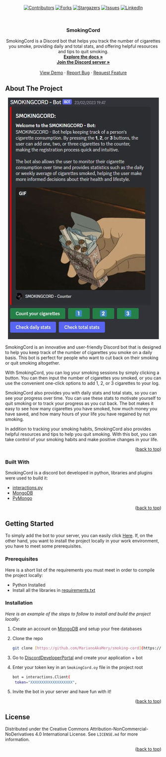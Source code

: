 
<div id="top" align="center">

[![Contributors][contributors-shield]][contributors-url]
[![Forks][forks-shield]][forks-url]
[![Stargazers][stars-shield]][stars-url]
[![Issues][issues-shield]][issues-url]
[![LinkedIn][linkedin-shield]][linkedin-url]
  
</div>
<!-- APP LOGO -->
<br />
<div align="center">

  <h3 align="center">SmokingCord</h3>

  <p align="center">
    SmokingCord is a Discord bot that helps you track the number of cigarettes you smoke, providing daily and total stats, and offering helpful resources and tips to quit smoking.
    <br />
    <a href="https://github.com/MarianoAkaMery/smoking-cord"><strong>Explore the docs »</strong></a>
    <br />
    <a href="https://discord.gg/NQd2JpZpFj"><strong>Join the Discord server »</strong></a>
    <br />
    <br />
    <a href="https://github.com/MarianoAkaMery/smoking-cord">View Demo</a>
    ·
    <a href="https://github.com/MarianoAkaMery/smoking-cord/issues">Report Bug</a>
    ·
    <a href="https://github.com/MarianoAkaMery/smoking-cord/issues">Request Feature</a>
  </p>
</div>

<!-- ABOUT THE PROJECT -->
## About The Project
<div align="center">
  <a href="https://github.com/MarianoAkaMery/smoking-cord">
    <img src="mockup.png" alt="Logo">
  </a>
</div>


SmokingCord is an innovative and user-friendly Discord bot that is designed to help you keep track of the number of cigarettes you smoke on a daily basis. This bot is perfect for people who want to cut back on their smoking or quit smoking altogether.

With SmokingCord, you can log your smoking sessions by simply clicking a button. You can then input the number of cigarettes you smoked, or you can use the convenient one-click options to add 1, 2, or 3 cigarettes to your log.

SmokingCord also provides you with daily stats and total stats, so you can see your progress over time. You can use these stats to motivate yourself to quit smoking or to track your progress as you cut back. The bot makes it easy to see how many cigarettes you have smoked, how much money you have saved, and how many hours of your life you have regained by not smoking.

In addition to tracking your smoking habits, SmokingCord also provides helpful resources and tips to help you quit smoking. With this bot, you can take control of your smoking habits and make positive changes in your life.

<p align="right">(<a href="#top">back to top</a>)</p>

### Built With

SmokingCord is a discord bot developed in python, libraries and plugins were used to build it:

* [interactions.py](https://github.com/interactions-py)
* [MongoDB](https://www.mongodb.com/it-it)
* [PyMongo](https://pypi.org/project/pymongo/)


<p align="right">(<a href="#top">back to top</a>)</p>

<!-- GETTING STARTED -->
## Getting Started

To simply add the bot to your server, you can easily click [Here](https://discord.com/api/oauth2/authorize?client_id=1076534348041424936&permissions=8&scope=bot%20applications.commands). 
If, on the other hand, you want to install the project locally in your work environment, you have to meet some prerequisites.

### Prerequisites

Here is a short list of the requirements you must meet in order to compile the project locally:
* Python Installed
* Install all the libraries in [requirements.txt](https://github.com/MarianoAkaMery/smoking-cord/blob/main/requirements.txt)

### Installation

_Here is an example of the steps to follow to install and build the project locally_:

1. Create an account on [MongoDB](https://www.mongodb.com/it-it) and setup your free databases

2. Clone the repo
   ```sh
   git clone [https://github.com/MarianoAkaMery/smoking-cord](https://github.com/MarianoAkaMery/smoking-cord)
   ```
   
3. Go to [DiscordDeveloperPortal](https://discord.com/developers/applications) and create your application + bot

4. Enter your token key in an `SmokingCord.oy` file in the project root
   ```sh
   bot = interactions.Client(
    token="XXXXXXXXXXXXXXXXXXX",
   ```
5. Invite the bot in your server and have fun with it!

<p align="right">(<a href="#top">back to top</a>)</p>


<!-- LICENSE -->
## License

Distributed under the Creative Commons Attribution-NonCommercial-NoDerivatives 4.0 International License. See `LICENSE.md` for more information.

<p align="right">(<a href="#top">back to top</a>)</p>


<!-- MARKDOWN LINKS & IMAGES -->
<!-- https://www.markdownguide.org/basic-syntax/#reference-style-links -->
[contributors-shield]: https://img.shields.io/github/contributors/MarianoAkaMery/smoking-cord.svg?style=for-the-badge
[contributors-url]: https://github.com/MarianoAkaMery/smoking-cord/graphs/contributors
[forks-shield]: https://img.shields.io/github/forks/MarianoAkaMery/smoking-cord.svg?style=for-the-badge
[forks-url]: https://github.com/MarianoAkaMery/smoking-cord/network/members
[stars-shield]: https://img.shields.io/github/stars/MarianoAkaMery/smoking-cord.svg?style=for-the-badge
[stars-url]: https://github.com/MarianoAkaMery/smoking-cord/stargazers
[issues-shield]: https://img.shields.io/github/issues/MarianoAkaMery/smoking-cord.svg?style=for-the-badge
[issues-url]: https://github.com/MarianoAkaMery/smoking-cord/issues
[linkedin-shield]: https://img.shields.io/badge/-LinkedIn-black.svg?style=for-the-badge&logo=linkedin&colorB=555
[linkedin-url]: https://www.linkedin.com/in/salvatore-mariano-librici-0aaab3202/
